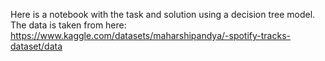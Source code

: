 Here is a notebook with the task and solution using a decision tree model.
The data is taken from here:
https://www.kaggle.com/datasets/maharshipandya/-spotify-tracks-dataset/data
